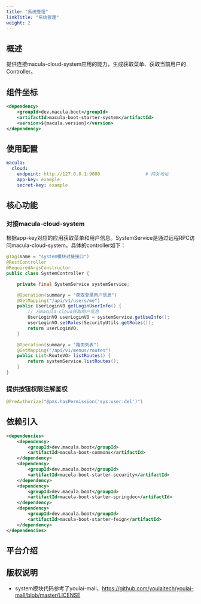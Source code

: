 ```yaml
---
title: "系统管理"
linkTitle: "系统管理"
weight: 2
---
```


## 概述

提供连接macula-cloud-system应用的能力，生成获取菜单、获取当前用户的Controller。



## 组件坐标

```xml
<dependency>
    <groupId>dev.macula.boot</groupId>
    <artifactId>macula-boot-starter-system</artifactId>
    <version>${macula.version}</version>
</dependency>
```



## 使用配置

```yaml
macula:
  cloud:
    endpoint: http://127.0.0.1:9000					# 网关地址
    app-key: example
    secret-key: example
```



## 核心功能

### 对接macula-cloud-system

根据app-key对应的应用获取菜单和用户信息。SystemService是通过远程RPC访问macula-cloud-system。具体的controller如下：

```java
@Tag(name = "system模块对接接口")
@RestController
@RequiredArgsConstructor
public class SystemController {

    private final SystemService systemService;

    @Operation(summary = "获取登录用户信息")
    @GetMapping("/api/v1/users/me")
    public UserLoginVO getLoginUserInfo() {
        // 从macula-cloud获取用户信息
        UserLoginVO userLoginVO = systemService.getUseInfo();
        userLoginVO.setRoles(SecurityUtils.getRoles());
        return userLoginVO;
    }

    @Operation(summary = "路由列表")
    @GetMapping("/api/v1/menus/routes")
    public List<RouteVO> listRoutes() {
        return systemService.listRoutes();
    }
}
```

### 提供按钮权限注解鉴权

```java
@PreAuthorize("@pms.hasPermission('sys:user:del')")
```



## 依赖引入

```xml
<dependencies>
    <dependency>
        <groupId>dev.macula.boot</groupId>
        <artifactId>macula-boot-commons</artifactId>
    </dependency>
    <dependency>
        <groupId>dev.macula.boot</groupId>
        <artifactId>macula-boot-starter-security</artifactId>
    </dependency>
    <dependency>
        <groupId>dev.macula.boot</groupId>
        <artifactId>macula-boot-starter-springdoc</artifactId>
    </dependency>
    <dependency>
        <groupId>dev.macula.boot</groupId>
        <artifactId>macula-boot-starter-feign</artifactId>
    </dependency>
</dependencies>
```



## 平台介绍



## 版权说明

- system模块代码参考了youlai-mall，https://github.com/youlaitech/youlai-mall/blob/master/LICENSE